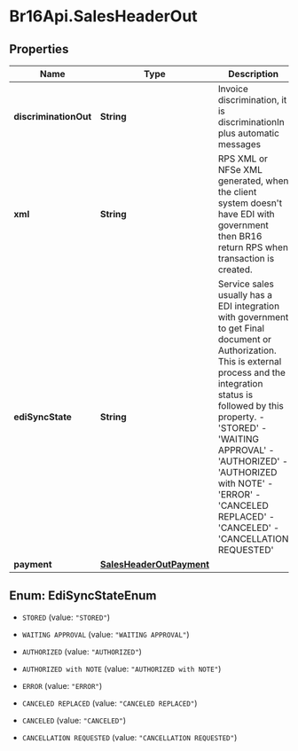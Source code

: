 # Br16Api.SalesHeaderOut

## Properties
Name | Type | Description | Notes
------------ | ------------- | ------------- | -------------
**discriminationOut** | **String** | Invoice discrimination, it is discriminationIn plus automatic messages | [optional] 
**xml** | **String** | RPS XML or NFSe XML generated, when the client system doesn&#39;t have EDI with government then BR16 return RPS when transaction is created. | [optional] 
**ediSyncState** | **String** | Service sales usually has a EDI integration with government to get Final document or Authorization. This is external process and the integration status is followed by this property. - &#39;STORED&#39; - &#39;WAITING APPROVAL&#39; - &#39;AUTHORIZED&#39; - &#39;AUTHORIZED with NOTE&#39; - &#39;ERROR&#39; - &#39;CANCELED REPLACED&#39; - &#39;CANCELED&#39; - &#39;CANCELLATION REQUESTED&#39;  | [optional] 
**payment** | [**SalesHeaderOutPayment**](SalesHeaderOutPayment.md) |  | [optional] 


<a name="EdiSyncStateEnum"></a>
## Enum: EdiSyncStateEnum


* `STORED` (value: `"STORED"`)

* `WAITING APPROVAL` (value: `"WAITING APPROVAL"`)

* `AUTHORIZED` (value: `"AUTHORIZED"`)

* `AUTHORIZED with NOTE` (value: `"AUTHORIZED with NOTE"`)

* `ERROR` (value: `"ERROR"`)

* `CANCELED REPLACED` (value: `"CANCELED REPLACED"`)

* `CANCELED` (value: `"CANCELED"`)

* `CANCELLATION REQUESTED` (value: `"CANCELLATION REQUESTED"`)




